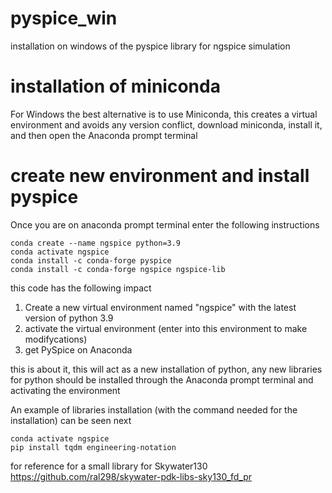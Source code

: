# pyspice_win
installation on windows of the pyspice library for ngspice simulation

# installation of miniconda
For Windows the best alternative is to use Miniconda, this creates a virtual environment and avoids any version conflict, download miniconda, install it, and then open the Anaconda prompt terminal

# create new environment and install pyspice
Once you are on anaconda prompt terminal enter the following instructions

```
conda create --name ngspice python=3.9
conda activate ngspice
conda install -c conda-forge pyspice
conda install -c conda-forge ngspice ngspice-lib
```
this code has the following impact
1. Create a new virtual environment named "ngspice" with the latest version of python 3.9
1. activate the virtual environment (enter into this environment to make modifycations)
1. get PySpice on Anaconda

this is about it, this will act as a new installation of python, any new libraries for python should be installed through the Anaconda prompt terminal and activating the environment

An example of libraries installation (with the command needed for the installation) can be seen next

```
conda activate ngspice
pip install tqdm engineering-notation
```
for reference for a small library for Skywater130 https://github.com/ral298/skywater-pdk-libs-sky130_fd_pr

